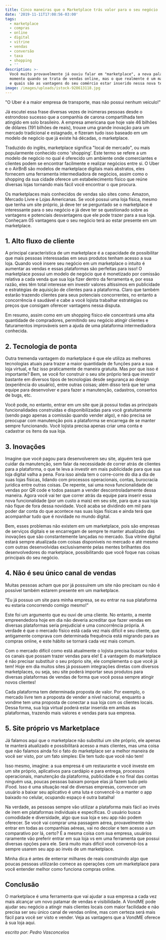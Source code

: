 ```yaml
---
title: Cinco maneiras que o Marketplace trás valor para o seu negócio
date: '2019-11-11T17:08:56-03:00'
tags:
  - marketplace
  - compras
  - online
  - digital
  - vitrine
  - vendas
  - conversão
  - taxa
  - shopping
  - ''
description: >-
  Você muito provavelmente já ouviu falar em "marketplace", a nova palavra do
  momento quando se trata de vendas online, mas o que realmente é um marketplace
  e quais são as vantagens do seu comércio estar inserido nessa nova tendência?
image: /images/uploads/istock-928613118.jpg
---
```

"O Uber é a maior empresa de transporte, mas não possui nenhum veículo!"

Já escutei essa frase diversas vezes de inúmeras pessoas desde o estrondoso sucesso que a companhia de carona compartilhada tem atingido em solo brasileiro. A empresa americana que hoje vale 46 bilhões de dólares (191 bilhões de reais), trouxe uma grande inovação para um mercado tradicional e estagnado, e fizeram tudo isso baseado em um modelo de negócio que já existe há décadas, o marketplace.

Traduzido do inglês, marketplace significa "local de mercado", ou mais popularmente conhecido como 'shopping'. Este termo se refere a um modelo de negócio no qual é oferecido um ambiente onde comerciantes e clientes podem se encontrar facilmente e realizar negócios entre si. O Uber e o AirBnB são modelos de marketplace digitais mais abstratos, eles fornecem uma ferramenta intermediadora de negócios, assim como o shopping da sua cidade oferece um estabelecimento físico que reúne diversas lojas tornando mais fácil você encontrar o que procura.

Os marketplaces mais conhecidos de vendas são sites como: Amazon, Mercado Livre e Lojas Americanas. Se você possui uma loja física, mesmo que tenha um site próprio, já deve ter se perguntado se o marketplace é interessante para o seu negócio e já deve ter se questionado sobre as vantagens e potenciais desvantagens que ele pode trazer para a sua loja. Conheçam 05 vantagens que o seu negócio terá ao estar presente em um marketplace.

## 1. Alto fluxo de cliente

A principal característica de um marketplace é a capacidade de possibilitar que mais pessoas interessadas em seus produtos tenham acesso a sua loja. Quando você insere seu negócio em um marketplace o intuito é aumentar as vendas e essas plataformas são perfeitas para isso! O marketplace possui um modelo de negócio que é monetizado por comissão relativa a cada venda que sua loja fizer dentro da ferramenta e, por essa razão, eles têm total interesse em investir valores altíssimos em publicidade e estratégias de aquisição de clientes para a plataforma. Claro que também estarão trazendo clientes para seus potenciais concorrentes, no entanto a concorrência é saudável e cabe a você lojista trabalhar estratégias ou preços que consigam oferecer vantagens nessa disputa.

Em resumo, assim como em um shopping físico ele concentrará uma alta quantidade de compradores, permitindo seu negócio atingir clientes e faturamentos improváveis sem a ajuda de uma plataforma intermediadora conhecida.

## 2. Tecnologia de ponta

Outra tremenda vantagem do marketplace é que ele utiliza as melhores tecnologias atuais para trazer a maior quantidade de funções para a sua loja virtual, e faz isso praticamente de maneira gratuita. Mas por que isso é importante? Bem, se você for construir o seu site próprio terá que investir bastante em diversos tipos de tecnologias desde segurança ao design (experiência do usuário), entre outras coisas; além disso terá que ter uma equipe para desenvolver e para fazer a manutenção, cadastros, consertos de bugs, etc.

Você pode, no entanto, entrar em um site que já possui todas as principais funcionalidades construídas e disponibilizadas para você gratuitamente (sendo pago apenas a comissão quando vender algo), e não precisa se preocupar com manutenção pois a plataforma se encarrega de se manter sempre funcionando. Você lojista precisa apenas criar uma conta e cadastrar os itens da sua loja.

## 3. Inovações

Imagine que você pagou para desenvolverem seu site, alguém terá que cuidar da manutenção, sem falar da necessidade de correr atrás de clientes para a plataforma, o que te leva a investir em mais publicidade para que sua loja digital valha a pena. Fora isso ainda tem o corre-corre do dia a dia de suas lojas físicas, lidando com processos operacionais, contas, burocracia jurídica entre outras coisas. De repente, sai uma nova funcionalidade de vendas por QR code e todos passam a vender descontroladamente dessa maneira. Agora você vai ter que correr atrás da equipe para inserir essa nova funcionalidade (por um custo a mais) em seu site, para que a sua loja não fique de fora dessa novidade. Você acaba se dividindo em mil para poder dar conta do que acontece nas suas lojas físicas e ainda terá que acompanhar tudo que é novidade no mundo digital.

Bem, esses problemas não existem em um marketplace, pois são empresas de serviços digitais e se encarregam de sempre te manter atualizado das inovações que são constantemente lançadas no mercado. Sua vitrine digital estará sempre atualizada com coisas disponíveis no mercado e até mesmo com outras desenvolvidas exclusivamente pelas mentes brilhantes dos desenvolvedores do marketplace, possibilitando que você foque nas coisas principais do seu negócio.

## 4. Não é seu único canal de vendas

Muitas pessoas acham que por já possuírem um site não precisam ou não é possível também estarem presente em um marketplace.

"Eu já possuo um site para minha empresa, se eu entrar na sua plataforma eu estaria concorrendo comigo mesmo!"

Este foi um argumento que eu ouvi de uma cliente. No entanto, a mente empreendedora hoje em dia não deveria acreditar que fazer vendas em diversas plataformas seria prejudicial e uma concorrência própria. A verdade é que o mercado físico está cada vez mais difícil e seu cliente, que antigamente comprava com determinada frequência está migrando para as compras online, e este hábito se tornará cada vez mais comum.

Com o mercado difícil como está atualmente o lojista precisa buscar todos os canais que possam trazer vendas para ele! E a vantagem do marketplace é não precisar substituir o seu próprio site, ele complementa o que você já tem! Hoje em dia muitos sites já possuem integrações diretas com diversos marketplaces, ou seja, seu site poderá importar seus produtos para diversas plataformas de vendas de forma que você possa sempre atingir novos clientes!

Cada plataforma tem determinada proposta de valor. Por exemplo, o mercado livre tem a proposta de vender a nível nacional, enquanto a vondme tem uma proposta de conectar a sua loja com os clientes locais. Dessa forma, sua loja virtual poderá estar inserida em ambas as plataformas, trazendo mais valores e vendas para sua empresa.

## 5. Site próprio vs Marketplace

Já falamos aqui que o marketplace não substitui um site próprio, ele apenas te manterá atualizado e possibilitará acesso a mais clientes, mas uma coisa que não falamos ainda foi o fato do marketplace ser a melhor maneira de você ser visto, por um fato simples: Ele tem tudo que você não tem!

Isso mesmo, imagine: a sua empresa é um restaurante e você investe em um site próprio, aplicativos para cardápio e para entrega, processos operacionais, manutenção da plataforma, publicidade e no final das contas ninguém usa, poucas pessoas baixam porque elas já fazem tudo pelo iFood. Isso é uma situação real de diversas empresas, convencer um usuário a baixar seu aplicativo é uma luta e convencê-lo a manter o app baixado no celular, ocupando espaço é outra batalha!

Na verdade, as pessoas sempre vão utilizar a plataforma mais fácil ao invés de irem em plataformas individuais e específicas. O usuário busca comodidade e diversidade, algo que sua loja e seu app não podem oferecer. Se você vai comprar uma passagem aérea, provavelmente não entrar em todas as companhias aéreas, vai no decolar e tem acesso a um comparativo por lá, certo? É a mesma coisa com sua empresa, usuários raramente vão preferir entrar em sua loja vs em uma ferramenta que possui diversas opções para ele. Será muito mais difícil você convencê-los a sempre usarem seu app ao invés de um marketplace.

Minha dica é antes de enterrar milhares de reais construindo algo que poucas pessoas utilizarão comece as operações com um marketplace para você entender melhor como funciona compras online.

## Conclusão

O marketplace é uma ferramenta que vai ajudar a sua empresa a cada vez mais alcançar um novo patamar de vendas e visibilidade. A VondME pode ajudar seu negócio a atingir mais clientes locais com maior facilidade e não precisa ser seu único canal de vendas online, mas com certeza será mais fácil para você ser visto e vender. Veja as vantagens que a VondME oferece à sua loja aqui.



_escrito por: Pedro Vasconcelos_
